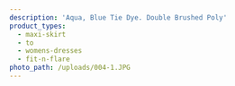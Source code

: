 ```yaml
---
description: 'Aqua, Blue Tie Dye. Double Brushed Poly'
product_types:
  - maxi-skirt
  - to
  - womens-dresses
  - fit-n-flare
photo_path: /uploads/004-1.JPG
---
```

